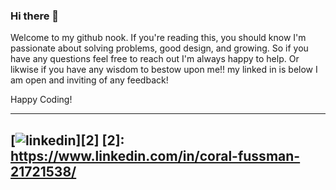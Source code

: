 ### Hi there 👋

Welcome to my github nook. If you're reading this, you should know I'm passionate about solving problems, good design, and growing. So if you have any questions feel free to reach out I'm always happy to help. Or likwise if you have any wisdom to bestow upon me!! my linked in is below I am open and inviting of any feedback!

Happy Coding!

---

[![linkedin](https://cloud.githubusercontent.com/assets/17016297/18839848/0fc7e74e-83d2-11e6-8c6a-277fc9d6e067.png)][2]
[2]: https://www.linkedin.com/in/coral-fussman-21721538/
---
